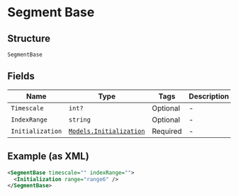 
# Segment Base

## Structure

`SegmentBase`

## Fields

| Name | Type | Tags | Description |
|  --- | --- | --- | --- |
| `Timescale` | `int?` | Optional | - |
| `IndexRange` | `string` | Optional | - |
| `Initialization` | [`Models.Initialization`](../../doc/models/initialization.md) | Required | - |

## Example (as XML)

```xml
<SegmentBase timescale="" indexRange="">
  <Initialization range="range6" />
</SegmentBase>
```

